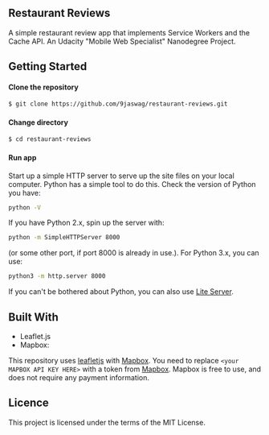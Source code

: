 Restaurant Reviews
------

A simple restaurant review app that implements Service Workers and the Cache API. An Udacity "Mobile Web Specialist" Nanodegree Project.


Getting Started
------

#### Clone the repository
```sh
$ git clone https://github.com/9jaswag/restaurant-reviews.git
```


#### Change directory
```sh
$ cd restaurant-reviews
```

#### Run app
Start up a simple HTTP server to serve up the site files on your local computer. Python has a simple tool to do this. Check the version of Python you have: 
```sh
python -V
```
If you have Python 2.x, spin up the server with:
```sh
python -m SimpleHTTPServer 8000
```
(or some other port, if port 8000 is already in use.). For Python 3.x, you can use:
```sh
python3 -m http.server 8000
```
If you can't be bothered about Python, you can also use [Lite Server](https://github.com/johnpapa/lite-server).

Built With
------
- Leaflet.js
- Mapbox:

This repository uses [leafletjs](https://leafletjs.com/) with [Mapbox](https://www.mapbox.com/). You need to replace `<your MAPBOX API KEY HERE>` with a token from [Mapbox](https://www.mapbox.com/). Mapbox is free to use, and does not require any payment information.

Licence
------
This project is licensed under the terms of the MIT License.
